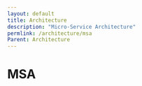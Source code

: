 ```yaml
---
layout: default
title: Architecture
description: "Micro-Service Architecture"
permlink: /architecture/msa
Parent: Architecture
---
```


# MSA